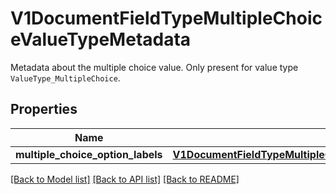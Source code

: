 # V1DocumentFieldTypeMultipleChoiceValueTypeMetadata

Metadata about the multiple choice value. Only present for value type `ValueType_MultipleChoice`.
## Properties
Name | Type | Description | Notes
------------ | ------------- | ------------- | -------------
**multiple_choice_option_labels** | [**V1DocumentFieldTypeMultipleChoiceValueTypeMetadataMultipleChoiceOptionLabels**](V1DocumentFieldTypeMultipleChoiceValueTypeMetadataMultipleChoiceOptionLabels.md) |  | [optional] 

[[Back to Model list]](../README.md#documentation-for-models) [[Back to API list]](../README.md#documentation-for-api-endpoints) [[Back to README]](../README.md)


